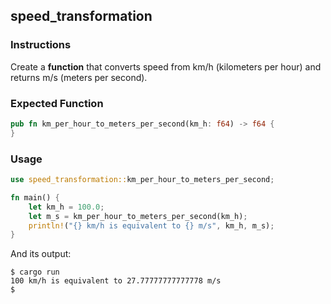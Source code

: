 ## speed_transformation

### Instructions

Create a **function** that converts speed from km/h (kilometers per hour) and returns m/s (meters per second).

### Expected Function

```rust
pub fn km_per_hour_to_meters_per_second(km_h: f64) -> f64 {
}
```

### Usage

```rust
use speed_transformation::km_per_hour_to_meters_per_second;

fn main() {
	let km_h = 100.0;
	let m_s = km_per_hour_to_meters_per_second(km_h);
	println!("{} km/h is equivalent to {} m/s", km_h, m_s);
}
```

And its output:

```console
$ cargo run
100 km/h is equivalent to 27.77777777777778 m/s
$
```
